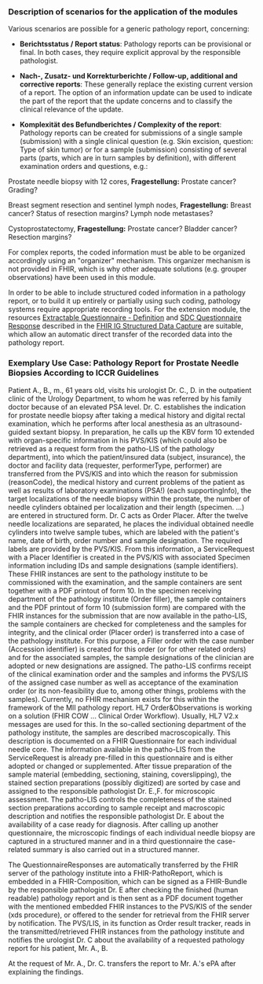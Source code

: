 ### Description of scenarios for the application of the modules

Various scenarios are possible for a generic pathology report, concerning:

* **Berichtsstatus / Report status**: Pathology reports can be provisional or final. In both cases, they require explicit approval by the responsible pathologist.

* **Nach-, Zusatz- und Korrekturberichte / Follow-up, additional and corrective reports**: These generally replace the existing current version of a report. The option of an information update can be used to indicate the part of the report that the update concerns and to classify the clinical relevance of the update.

* **Komplexität des Befundberichtes / Complexity of the report**: Pathology reports can be created for submissions of a single sample (submission) with a single clinical question (e.g. Skin excision, question: Type of skin tumor) or for a sample (submission) consisting of several parts (parts, which are in turn samples by definition), with different examination orders and questions, e.g.:

Prostate needle biopsy with 12 cores, **Fragestellung:** Prostate cancer? Grading?

Breast segment resection and sentinel lymph nodes, **Fragestellung:** Breast cancer? Status of resection margins? Lymph node metastases?

Cystoprostatectomy, **Fragestellung:** Prostate cancer? Bladder cancer? Resection margins?

For complex reports, the coded information must be able to be organized accordingly using an "organizer" mechanism. This organizer mechanism is not provided in FHIR, which is why other adequate solutions (e.g. grouper observations) have been used in this module.

In order to be able to include structured coded information in a pathology report, or to build it up entirely or partially using such coding, pathology systems require appropriate recording tools. For the extension module, the resources [Extractable Questionnaire - Definition](http://hl7.org/fhir/uv/sdc/STU3/StructureDefinition-sdc-questionnaire-extr-defn.html) and [SDC Questionnaire Response](http://hl7.org/fhir/uv/sdc/STU3/StructureDefinition-sdc-questionnaireresponse.html) described in the [FHIR IG Structured Data Capture](http://hl7.org/fhir/uv/sdc/STU3/index.html) are suitable, which allow an automatic direct transfer of the recorded data into the pathology report.

### Exemplary Use Case: Pathology Report for Prostate Needle Biopsies According to ICCR Guidelines

Patient A., B., m., 61 years old, visits his urologist Dr. C., D. in the outpatient clinic of the Urology Department, to whom he was referred by his family doctor because of an elevated PSA level. Dr. C. establishes the indication for prostate needle biopsy after taking a medical history and digital rectal examination, which he performs after local anesthesia as an ultrasound-guided sextant biopsy.
In preparation, he calls up the KBV form 10 extended with organ-specific information in his PVS/KIS (which could also be retrieved as a request form from the patho-LIS of the pathology department), into which the patient/insured data (subject, insurance), the doctor and facility data (requester, performerType, performer) are transferred from the PVS/KIS and into which the reason for submission (reasonCode), the medical history and current problems of the patient as well as results of laboratory examinations (PSA!) (each supportingInfo), the target localizations of the needle biopsy within the prostate, the number of needle cylinders obtained per localization and their length (specimen. …) are entered in structured form. Dr. C acts as Order Placer.
After the twelve needle localizations are separated, he places the individual obtained needle cylinders into twelve sample tubes, which are labeled with the patient's name, date of birth, order number and sample designation. The required labels are provided by the PVS/KIS.
From this information, a ServiceRequest with a Placer Identifier is created in the PVS/KIS with associated Specimen information including IDs and sample designations (sample identifiers). These FHIR instances are sent to the pathology institute to be commissioned with the examination, and the sample containers are sent together with a PDF printout of form 10.
In the specimen receiving department of the pathology institute (Order filler), the sample containers and the PDF printout of form 10 (submission form) are compared with the FHIR instances for the submission that are now available in the patho-LIS, the sample containers are checked for completeness and the samples for integrity, and the clinical order (Placer order) is transferred into a case of the pathology institute. For this purpose, a Filler order with the case number (Accession identifier) is created for this order (or for other related orders) and for the associated samples, the sample designations of the clinician are adopted or new designations are assigned.
The patho-LIS confirms receipt of the clinical examination order and the samples and informs the PVS/LIS of the assigned case number as well as acceptance of the examination order (or its non-feasibility due to, among other things, problems with the samples). Currently, no FHIR mechanism exists for this within the framework of the MII pathology report. HL7 Order&Observations is working on a solution (FHIR COW ... Clinical Order Workflow). Usually, HL7 V2.x messages are used for this.
In the so-called sectioning department of the pathology institute, the samples are described macroscopically. This description is documented on a FHIR Questionnaire for each individual needle core. The information available in the patho-LIS from the ServiceRequest is already pre-filled in this questionnaire and is either adopted or changed or supplemented.
After tissue preparation of the sample material (embedding, sectioning, staining, coverslipping), the stained section preparations (possibly digitized) are sorted by case and assigned to the responsible pathologist Dr. E.,F. for microscopic assessment. The patho-LIS controls the completeness of the stained section preparations according to sample receipt and macroscopic description and notifies the responsible pathologist Dr. E about the availability of a case ready for diagnosis.
After calling up another questionnaire, the microscopic findings of each individual needle biopsy are captured in a structured manner and in a third questionnaire the case-related summary is also carried out in a structured manner.

The QuestionnaireResponses are automatically transferred by the FHIR server of the pathology institute into a FHIR-PathoReport, which is embedded in a FHIR-Composition, which can be signed as a FHIR-Bundle by the responsible pathologist Dr. E after checking the finished (human readable) pathology report and is then sent as a PDF document together with the mentioned embedded FHIR instances to the PVS/KIS of the sender (xds procedure), or offered to the sender for retrieval from the FHIR server by notification.
The PVS/LIS, in its function as Order result tracker, reads in the transmitted/retrieved FHIR instances from the pathology institute and notifies the urologist Dr. C about the availability of a requested pathology report for his patient, Mr. A., B.

At the request of Mr. A., Dr. C. transfers the report to Mr. A.'s ePA after explaining the findings.